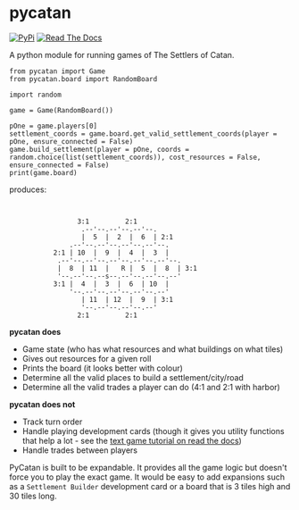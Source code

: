 # pycatan

[![PyPi](https://img.shields.io/pypi/v/pycatan.svg)](https://pypi.org/project/pycatan/#description)
[![Read The Docs](https://readthedocs.org/projects/pycatan/badge)](https://pycatan.readthedocs.io/en/latest/index.html)

A python module for running games of The Settlers of Catan.

```
from pycatan import Game
from pycatan.board import RandomBoard

import random

game = Game(RandomBoard())

pOne = game.players[0]
settlement_coords = game.board.get_valid_settlement_coords(player = pOne, ensure_connected = False)
game.build_settlement(player = pOne, coords = random.choice(list(settlement_coords)), cost_resources = False, ensure_connected = False)
print(game.board)
```

produces:
```


                 3:1         2:1
                  .--'--.--'--.--'--.
                  |  5  |  2  |  6  | 2:1
               .--'--.--'--.--'--.--'--.
           2:1 | 10  |  9  |  4  |  3  |
            .--'--.--'--.--'--.--'--.--'--.
            |  8  | 11  |   R |  5  |  8  | 3:1
            '--.--'--.--s--.--'--.--'--.--'
           3:1 |  4  |  3  |  6  | 10  |
               '--.--'--.--'--.--'--.--'
                  | 11  | 12  |  9  | 3:1
                  '--.--'--.--'--.--'
                 2:1         2:1
```

**pycatan does**

* Game state (who has what resources and what buildings on what tiles)
* Gives out resources for a given roll
* Prints the board (it looks better with colour)
* Determine all the valid places to build a settlement/city/road
* Determine all the valid trades a player can do (4:1 and 2:1 with harbor)

**pycatan does not**
* Track turn order
* Handle playing development cards (though it gives you utility functions that help a lot - see the [text game tutorial on read the docs](https://pycatan.readthedocs.io/en/latest/tutorial.html#part-5-development-cards))
* Handle trades between players

PyCatan is built to be expandable. It provides all the game logic but doesn't force you to play the exact game.
It would be easy to add expansions such as a `Settlement Builder` development card or a board that is 3 tiles high and 30 tiles long.
